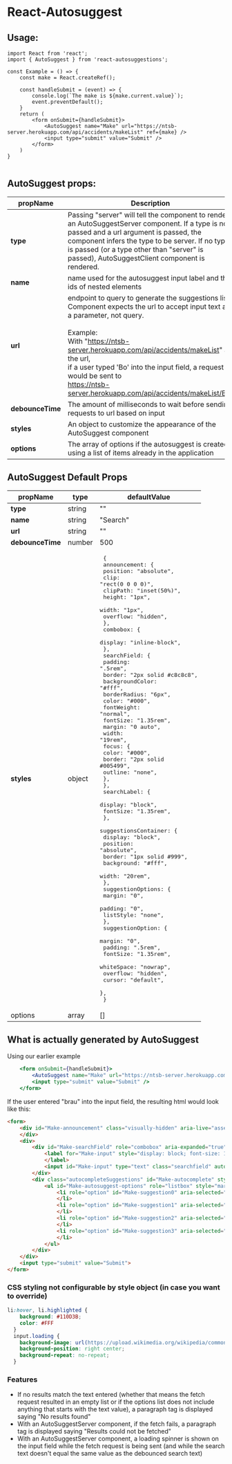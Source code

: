 # React-Autosuggest

## Usage:

```
import React from 'react';
import { AutoSuggest } from 'react-autosuggestions';

const Example = () => {
    const make = React.createRef();

    const handleSubmit = (event) => {
        console.log(`The make is ${make.current.value}`);
        event.preventDefault();
    }
    return (
        <form onSubmit={handleSubmit}>
            <AutoSuggest name="Make" url="https://ntsb-server.herokuapp.com/api/accidents/makeList" ref={make} />
            <input type="submit" value="Submit" />
        </form>
    )
}


```

## AutoSuggest props:
| propName | Description |
| --- | --- |
| **type** | Passing "server" will tell the component to render an AutoSuggestServer component.  If a type is not passed and a url argument is passed, the component infers the type to be server.  If no type is passed (or a type other than "server" is passed), AutoSuggestClient component is rendered. |
| **name** | name used for the autosuggest input label and the ids of nested elements |
| **url** | endpoint to query to generate the suggestions list.  Component expects the url to accept input text as a parameter, not query.<br><br>Example:<br>With "https://ntsb-server.herokuapp.com/api/accidents/makeList" as the url,<br>if a user typed 'Bo' into the input field, a request would be sent to<br>https://ntsb-server.herokuapp.com/api/accidents/makeList/Bo) |
| **debounceTime** | The amount of milliseconds to wait before sending requests to url based on input |
| **styles** |  An object to customize the appearance of the AutoSuggest component |
| **options** | The array of options if the autosuggest is created using a list of items already in the application |


## AutoSuggest Default Props
| propName | type | defaultValue |
| --- | --- | --- |
| **type** | string | "" |
| **name** | string | "Search" |
| **url** | string | "" |
| **debounceTime** | number | 500 |
| **styles** | object | <pre> {<br>    announcement: {<br>      position: "absolute",<br>      clip: "rect(0 0 0 0)",<br>      clipPath: "inset(50%)",<br>      height: "1px",<br>      width: "1px",<br>      overflow: "hidden",<br>    },<br>    combobox: {<br>      display: "inline-block",<br>    },<br>    searchField: {<br>      padding: ".5rem",<br>      border: "2px solid #c8c8c8",<br>      backgroundColor: "#fff",<br>      borderRadius: "6px",<br>      color: "#000",<br>      fontWeight: "normal",<br>      fontSize: "1.35rem",<br>      margin: "0 auto",<br>      width: "19rem",<br>      focus: {<br>        color: "#000",<br>        border: "2px solid #005499",<br>        outline: "none",<br>      },<br>    },<br>    searchLabel: {<br>      display: "block",<br>      fontSize: "1.35rem",<br>    },<br>    suggestionsContainer: {<br>      display: "block",<br>      position: "absolute",<br>      border: "1px solid #999",<br>      background: "#fff",<br>      width: "20rem",<br>    },<br>    suggestionOptions: {<br>      margin: "0",<br>      padding: "0",<br>      listStyle: "none",<br>    },<br>    suggestionOption: {<br>      margin: "0",<br>      padding: ".5rem",<br>      fontSize: "1.35rem",<br>      whiteSpace: "nowrap",<br>      overflow: "hidden",<br>      cursor: "default",<br>    },<br>  } </pre> |
| options | array | [] |

## What is actually generated by AutoSuggest
Using our earlier example

```jsx
    <form onSubmit={handleSubmit}>
        <AutoSuggest name="Make" url="https://ntsb-server.herokuapp.com/api/accidents/makeList" ref={make} />
        <input type="submit" value="Submit" />
    </form>
```

If the user entered "brau" into the input field, the resulting html would look like this:

```html
<form>
    <div id="Make-announcement" class="visually-hidden" aria-live="assertive" style="position: absolute; clip: rect(0px, 0px, 0px, 0px); clip-path: inset(50%); height: 1px; width: 1px; overflow: hidden;">4 suggestions displayed.  To navigate, use up and down arrow keys.
    </div>
    <div>
        <div id="Make-searchField" role="combobox" aria-expanded="true" aria-owns="Make-input" aria-haspopup="listbox" aria-controls="Make-autosuggest-options" style="display: inline-block;">
            <label for="Make-input" style="display: block; font-size: 1.35rem;">Make
            </label>
            <input id="Make-input" type="text" class="searchfield" autocomplete="off" aria-autocomplete="both" value="brau" style="padding: 0.5rem; border: 2px solid rgb(200, 200, 200); background-color: rgb(255, 255, 255); border-radius: 6px; color: rgb(0, 0, 0); font-weight: normal; font-size: 1.35rem; margin: 0px auto; width: 19rem; outline: none;">
        </div>
        <div class="autocompleteSuggestions" id="Make-autocomplete" style="display: block; position: absolute; border: 1px solid rgb(153, 153, 153); background: rgb(255, 255, 255); width: 20rem;">
            <ul id="Make-autosuggest-options" role="listbox" style="margin: 0px; padding: 0px; list-style: none;">
                <li role="option" id="Make-suggestion0" aria-selected="false" class="auto-suggestions" style="margin: 0px; padding: 0.5rem; font-size: 1.35rem; white-space: nowrap; overflow: hidden; cursor: default;">BRAUCH
                </li>
                <li role="option" id="Make-suggestion1" aria-selected="false" class="auto-suggestions" style="margin: 0px; padding: 0.5rem; font-size: 1.35rem; white-space: nowrap; overflow: hidden; cursor: default;">BRAULT GLASAIR
                </li>
                <li role="option" id="Make-suggestion2" aria-selected="false" class="auto-suggestions" style="margin: 0px; padding: 0.5rem; font-size: 1.35rem; white-space: nowrap; overflow: hidden; cursor: default;">Brault
                </li>
                <li role="option" id="Make-suggestion3" aria-selected="false" class="auto-suggestions" style="margin: 0px; padding: 0.5rem; font-size: 1.35rem; white-space: nowrap; overflow: hidden; cursor: default;">Braunschmidt
                </li>
            </ul>
        </div>
    </div>
    <input type="submit" value="Submit">
</form>
```

### CSS styling not configurable by style object (in case you want to override)
```css
li:hover, li.highlighted {
    background: #110D3B;
    color: #FFF
  }
  input.loading {
    background-image: url(https://upload.wikimedia.org/wikipedia/commons/d/de/Ajax-loader.gif);
    background-position: right center;
    background-repeat: no-repeat;
  }
```

### Features
- If no results match the text entered (whether that means the fetch request resulted in an empty list or if the options list does not include anything that starts with the text value), a paragraph tag is displayed saying "No results found"
- With an AutoSuggestServer component, if the fetch fails, a paragraph tag is displayed saying "Results could not be fetched"
- With an AutoSuggestServer component, a loading spinner is shown on the input field while the fetch request is being sent (and while the search text doesn't equal the same value as the debounced search text)